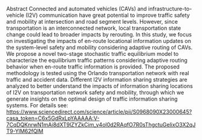 Abstract
Connected and automated vehicles (CAVs) and infrastructure-to-vehicle (I2V) communication have great potential to improve traffic safety and mobility at intersection and road segment levels. However, since transportation is an interconnected network, local transportation state change could lead to broader impacts by rerouting. In this study, we focus on investigating the impacts of en-route locational information updates on the system-level safety and mobility considering adaptive routing of CAVs. We propose a novel two-stage stochastic traffic equilibrium model to characterize the equilibrium traffic patterns considering adaptive routing behavior when en-route traffic information is provided. The proposed methodology is tested using the Orlando transportation network with real traffic and accident data. Different I2V information sharing strategies are analyzed to better understand the impacts of information sharing locations of I2V on transportation network safety and mobility, through which we generate insights on the optimal design of traffic information sharing systems. For details see: https://www.sciencedirect.com/science/article/pii/S0968090X23000645?casa_token=C6x5GdRxLpYAAAAA:V-7CqDQKnrwN1mAi8dXT9lZYZkCim_y4ol0d2RAqfO7R0sThgctuGelixO3X2qJT9-YlM62fQlM
